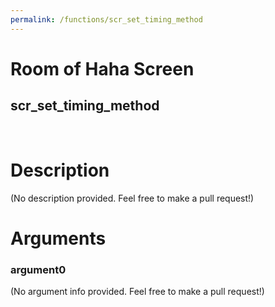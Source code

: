 ```yaml
---
permalink: /functions/scr_set_timing_method
---
```

# Room of Haha Screen  
## scr_set_timing_method  
&nbsp;  
# Description  
(No description provided. Feel free to make a pull request!) 
&nbsp;  
# Arguments
### argument0
(No argument info provided. Feel free to make a pull request!)
&nbsp;  



